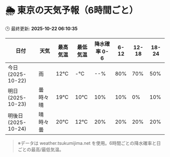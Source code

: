 # 🌦️ 東京の天気予報（6時間ごと）

🕒 最終更新: **2025-10-22 06:10:35**

| 日付 | 天気 | 最高気温 | 最低気温 | 降水確率 0-6 | 6-12 | 12-18 | 18-24 |
|------|------|----------|----------|------------|------|------|------|
| 今日 (2025-10-22) | 雨 | 12℃ | -℃ | --% | 80% | 70% | 50% |
| 明日 (2025-10-23) | 曇時々晴 | 19℃ | 10℃ | 10% | 10% | 0% | 10% |
| 明後日 (2025-10-24) | 晴時々曇 | 20℃ | 12℃ | 20% | 20% | 20% | 20% |

> ※データは weather.tsukumijima.net を使用。6時間ごとの降水確率と日ごとの最高/最低気温。